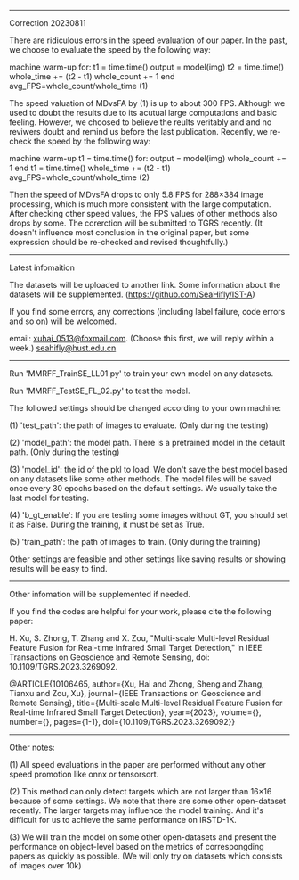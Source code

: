 ------------------------------------------------------------------------------
Correction 20230811

There are ridiculous errors in the speed evaluation of our paper. In the past, we choose to evaluate the speed by the following way:

machine warm-up
for:
t1 = time.time()
output = model(img)
t2 = time.time()
whole_time += (t2 - t1)
whole_count += 1
end
avg_FPS=whole_count/whole_time (1)

The speed valuation of MDvsFA by (1) is up to about 300 FPS. Although we used to doubt the results due to its acutual large computations and basic feeling.
However, we choosed to believe the reults veritably and and no reviwers doubt and remind us before the last publication.
Recently, we re-check the speed by the following way:

machine warm-up
t1 = time.time()
for:
output = model(img)
whole_count += 1
end
t1 = time.time()
whole_time += (t2 - t1)
avg_FPS=whole_count/whole_time (2)

Then the speed of MDvsFA drops to only 5.8 FPS for 288×384 image processing, which is much more consistent with the large computation.
After checking other speed values, the FPS values of other methods also drops by some. 
The corerction will be submitted to TGRS recently.
(It doesn't influence most conclusion in the original paper, but some expression should be re-checked and revised thoughtfully.)

------------------------------------------------------------------------------
Latest infomaition

The datasets will be uploaded to another link. Some information about the datasets will be supplemented.
(https://github.com/SeaHifly/IST-A)

If you find some errors, any corrections (including label failure, code errors and so on) will be welcomed.

email: 
xuhai_0513@foxmail.com. (Choose this first, we will reply within a week.) 
seahifly@hust.edu.cn

--------------------------------------------------------------------------------
Run 'MMRFF_TrainSE_LL01.py' to train your own model on any datasets. 

Run 'MMRFF_TestSE_FL_02.py' to test the model. 

The followed settings should be changed according to your own machine:

(1) 'test_path': the path of images to evaluate. (Only during the testing)

(2) 'model_path': the model path. There is a pretrained model in the default path. (Only during the testing)

(3) 'model_id': the id of the pkl to load. We don't save the best model based on any datasets like some other methods. The model files will be saved once every 30 epochs based on the default settings. We usually take the last model for testing.

(4) 'b_gt_enable': If you are testing some images without GT, you should set it as False. During the training, it must be set as True.

(5) 'train_path': the path of images to train. (Only during the training)

Other settings are feasible and other settings like saving results or showing results will be easy to find.

----------------------------------------------------------------------------------------
Other infomation will be supplemented if needed.

If you find the codes are helpful for your work, please cite the following paper:

H. Xu, S. Zhong, T. Zhang and X. Zou, "Multi-scale Multi-level Residual Feature Fusion for Real-time Infrared Small Target Detection," in IEEE Transactions on Geoscience and Remote Sensing, doi: 10.1109/TGRS.2023.3269092.

@ARTICLE{10106465,
  author={Xu, Hai and Zhong, Sheng and Zhang, Tianxu and Zou, Xu},
  journal={IEEE Transactions on Geoscience and Remote Sensing}, 
  title={Multi-scale Multi-level Residual Feature Fusion for Real-time Infrared Small Target Detection}, 
  year={2023},
  volume={},
  number={},
  pages={1-1},
  doi={10.1109/TGRS.2023.3269092}}
 
----------------------------------------------------------------------------------------
Other notes:

(1) All speed evaluations in the paper are performed without any other speed promotion like onnx or tensorsort. 

(2) This method can only detect targets which are not larger than 16×16 because of some settings. We note that there are some other open-dataset recently. The larger targets may influence the model training. And it's difficult for us to achieve the same performance on IRSTD-1K.

(3) We will train the model on some other open-datasets and present the performance on object-level based on the metrics of correspongding papers as quickly as possible. (We will only try on datasets which consists of images over 10k)
